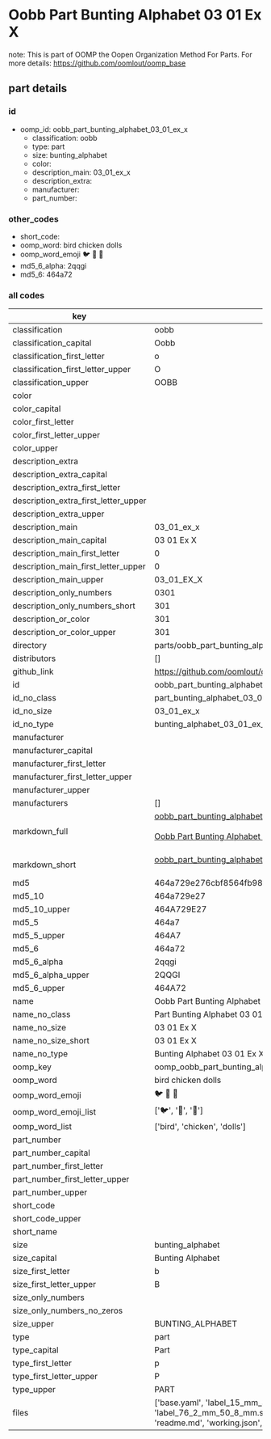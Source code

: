 # Oobb Part Bunting Alphabet 03 01 Ex X  

note: This is part of OOMP the Oopen Organization Method For Parts. For more details: https://github.com/oomlout/oomp_base

##  part details





### id
* oomp_id: oobb_part_bunting_alphabet_03_01_ex_x
  * classification: oobb
  * type: part
  * size: bunting_alphabet
  * color: 
  * description_main: 03_01_ex_x
  * description_extra: 
  * manufacturer: 
  * part_number: 

### other_codes
* short_code: 
* oomp_word: bird chicken dolls
* oomp_word_emoji :bird: :chicken: :dolls:
* md5_6_alpha: 2qqgi
* md5_6: 464a72

### all codes 
| key | value |  
| --- | --- |  
| classification | oobb |  
| classification_capital | Oobb |  
| classification_first_letter | o |  
| classification_first_letter_upper | O |  
| classification_upper | OOBB |  
| color |  |  
| color_capital |  |  
| color_first_letter |  |  
| color_first_letter_upper |  |  
| color_upper |  |  
| description_extra |  |  
| description_extra_capital |  |  
| description_extra_first_letter |  |  
| description_extra_first_letter_upper |  |  
| description_extra_upper |  |  
| description_main | 03_01_ex_x |  
| description_main_capital | 03 01 Ex X |  
| description_main_first_letter | 0 |  
| description_main_first_letter_upper | 0 |  
| description_main_upper | 03_01_EX_X |  
| description_only_numbers | 0301 |  
| description_only_numbers_short | 301 |  
| description_or_color | 301 |  
| description_or_color_upper | 301 |  
| directory | parts/oobb_part_bunting_alphabet_03_01_ex_x |  
| distributors | [] |  
| github_link | https://github.com/oomlout/oomlout_oomp_part_src/tree/main/parts/oobb_part_bunting_alphabet_03_01_ex_x/working |  
| id | oobb_part_bunting_alphabet_03_01_ex_x |  
| id_no_class | part_bunting_alphabet_03_01_ex_x |  
| id_no_size | 03_01_ex_x |  
| id_no_type | bunting_alphabet_03_01_ex_x |  
| manufacturer |  |  
| manufacturer_capital |  |  
| manufacturer_first_letter |  |  
| manufacturer_first_letter_upper |  |  
| manufacturer_upper |  |  
| manufacturers | [] |  
| markdown_full | [oobb_part_bunting_alphabet_03_01_ex_x](https://github.com/oomlout/oomlout_oomp_part_src/tree/main/parts/oobb_part_bunting_alphabet_03_01_ex_x/working)<br>[](https://github.com/oomlout/oomlout_oomp_part_src/tree/main/parts/oobb_part_bunting_alphabet_03_01_ex_x/working)<br>[Oobb Part Bunting Alphabet 03 01 Ex X](https://github.com/oomlout/oomlout_oomp_part_src/tree/main/parts/oobb_part_bunting_alphabet_03_01_ex_x/working)<br><br> |  
| markdown_short | [oobb_part_bunting_alphabet_03_01_ex_x](https://github.com/oomlout/oomlout_oomp_part_src/tree/main/parts/oobb_part_bunting_alphabet_03_01_ex_x/working)<br><br> |  
| md5 | 464a729e276cbf8564fb98ec81d16190 |  
| md5_10 | 464a729e27 |  
| md5_10_upper | 464A729E27 |  
| md5_5 | 464a7 |  
| md5_5_upper | 464A7 |  
| md5_6 | 464a72 |  
| md5_6_alpha | 2qqgi |  
| md5_6_alpha_upper | 2QQGI |  
| md5_6_upper | 464A72 |  
| name | Oobb Part Bunting Alphabet 03 01 Ex X |  
| name_no_class | Part Bunting Alphabet 03 01 Ex X |  
| name_no_size | 03 01 Ex X |  
| name_no_size_short | 03 01 Ex X |  
| name_no_type | Bunting Alphabet 03 01 Ex X |  
| oomp_key | oomp_oobb_part_bunting_alphabet_03_01_ex_x |  
| oomp_word | bird chicken dolls |  
| oomp_word_emoji | :bird: :chicken: :dolls: |  
| oomp_word_emoji_list | [':bird:', ':chicken:', ':dolls:'] |  
| oomp_word_list | ['bird', 'chicken', 'dolls'] |  
| part_number |  |  
| part_number_capital |  |  
| part_number_first_letter |  |  
| part_number_first_letter_upper |  |  
| part_number_upper |  |  
| short_code |  |  
| short_code_upper |  |  
| short_name |  |  
| size | bunting_alphabet |  
| size_capital | Bunting Alphabet |  
| size_first_letter | b |  
| size_first_letter_upper | B |  
| size_only_numbers |  |  
| size_only_numbers_no_zeros |  |  
| size_upper | BUNTING_ALPHABET |  
| type | part |  
| type_capital | Part |  
| type_first_letter | p |  
| type_first_letter_upper | P |  
| type_upper | PART |  
| files | ['base.yaml', 'label_15_mm_30_mm.pdf', 'label_15_mm_30_mm.svg', 'label_76_2_mm_50_8_mm.pdf', 'label_76_2_mm_50_8_mm.svg', 'label_oomlout_76_2_mm_50_8_mm.pdf', 'label_oomlout_76_2_mm_50_8_mm.svg', 'readme.md', 'working.json', 'working.yaml'] |  
